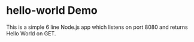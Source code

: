 # hello-world Demo
This is a simple 6 line Node.js app which listens on port 8080 and returns Hello World on GET.
